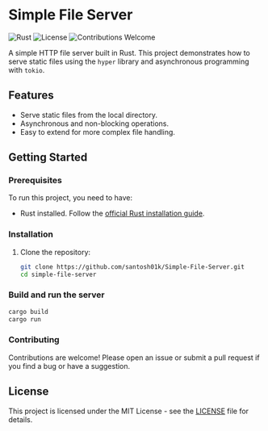 # Simple File Server

![Rust](https://img.shields.io/badge/Rust-Language-orange)
![License](https://img.shields.io/badge/license-MIT-green)
![Contributions Welcome](https://img.shields.io/badge/contributions-welcome-blue)

A simple HTTP file server built in Rust. This project demonstrates how to serve static files using the `hyper` library and asynchronous programming with `tokio`.

## Features

- Serve static files from the local directory.
- Asynchronous and non-blocking operations.
- Easy to extend for more complex file handling.

## Getting Started

### Prerequisites

To run this project, you need to have:

- Rust installed. Follow the [official Rust installation guide](https://www.rust-lang.org/tools/install).

### Installation

1. Clone the repository:
   ```bash
   git clone https://github.com/santosh01k/Simple-File-Server.git
   cd simple-file-server

### Build and run the server
  ```sh
cargo build
cargo run
  ```

### Contributing

Contributions are welcome! Please open an issue or submit a pull request if you find a bug or have a suggestion.

## License

This project is licensed under the MIT License - see the [LICENSE](./LICENSE) file for details.

